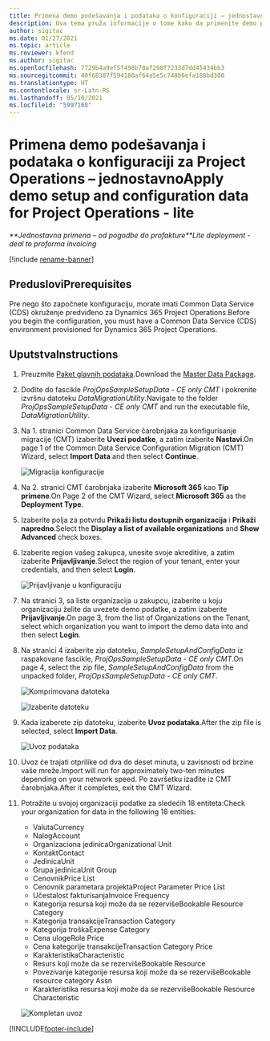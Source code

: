 ```yaml
---
title: Primena demo podešavanja i podataka o konfiguraciji – jednostavno
description: Ova tema pruža informacije o tome kako da primenite demo podešavanja i podatke o konfiguraciji za Project Operations.
author: sigitac
ms.date: 01/27/2021
ms.topic: article
ms.reviewer: kfend
ms.author: sigitac
ms.openlocfilehash: 7729b4a9ef5f498b78af298f7233d7dd45434bb3
ms.sourcegitcommit: 40f68387f594180af64a5e5c748b6efa188bd300
ms.translationtype: HT
ms.contentlocale: sr-Latn-RS
ms.lasthandoff: 05/10/2021
ms.locfileid: "5997168"
---
```

# <a name="apply-demo-setup-and-configuration-data-for-project-operations---lite"></a><span data-ttu-id="13507-103">Primena demo podešavanja i podataka o konfiguraciji za Project Operations – jednostavno</span><span class="sxs-lookup"><span data-stu-id="13507-103">Apply demo setup and configuration data for Project Operations - lite</span></span> 

<span data-ttu-id="13507-104">_\*\*Jednostavna primena – od pogodbe do profakture_</span><span class="sxs-lookup"><span data-stu-id="13507-104">_\*\*Lite deployment - deal to proforma invoicing_</span></span>

[!include [rename-banner](~/includes/cc-data-platform-banner.md)]

## <a name="prerequisites"></a><span data-ttu-id="13507-105">Preduslovi</span><span class="sxs-lookup"><span data-stu-id="13507-105">Prerequisites</span></span>

<span data-ttu-id="13507-106">Pre nego što započnete konfiguraciju, morate imati Common Data Service (CDS) okruženje predviđeno za Dynamics 365 Project Operations.</span><span class="sxs-lookup"><span data-stu-id="13507-106">Before you begin the configuration, you must have a Common Data Service (CDS) environment provisioned for Dynamics 365 Project Operations.</span></span>


## <a name="instructions"></a><span data-ttu-id="13507-107">Uputstva</span><span class="sxs-lookup"><span data-stu-id="13507-107">Instructions</span></span>

1. <span data-ttu-id="13507-108">Preuzmite [Paket glavnih podataka](https://download.microsoft.com/download/3/4/1/341bf279-a64f-4baa-af31-ce624859b518/ProjOpsSampleSetupData-%20CE%20only.zip).</span><span class="sxs-lookup"><span data-stu-id="13507-108">Download the [Master Data Package](https://download.microsoft.com/download/3/4/1/341bf279-a64f-4baa-af31-ce624859b518/ProjOpsSampleSetupData-%20CE%20only.zip).</span></span> 
2. <span data-ttu-id="13507-109">Dođite do fascikle *ProjOpsSampleSetupData - CE only CMT* i pokrenite izvršnu datoteku *DataMigrationUtility*.</span><span class="sxs-lookup"><span data-stu-id="13507-109">Navigate to the folder *ProjOpsSampleSetupData - CE only CMT* and run the executable file, *DataMigrationUtility*.</span></span>
3. <span data-ttu-id="13507-110">Na 1. stranici Common Data Service čarobnjaka za konfigurisanje migracije (CMT) izaberite **Uvezi podatke**, a zatim izaberite **Nastavi**.</span><span class="sxs-lookup"><span data-stu-id="13507-110">On page 1 of the Common Data Service Configuration Migration (CMT) Wizard, select **Import Data** and then select **Continue**.</span></span>

    ![Migracija konfiguracije](./media/1ConfigurationMigration.png)

4. <span data-ttu-id="13507-112">Na 2. stranici CMT čarobnjaka izaberite **Microsoft 365** kao **Tip primene**.</span><span class="sxs-lookup"><span data-stu-id="13507-112">On Page 2 of the CMT Wizard, select **Microsoft 365** as the **Deployment Type**.</span></span>
5. <span data-ttu-id="13507-113">Izaberite polja za potvrdu **Prikaži listu dostupnih organizacija** i **Prikaži napredno**.</span><span class="sxs-lookup"><span data-stu-id="13507-113">Select the **Display a list of available organizations** and **Show Advanced** check boxes.</span></span>
6. <span data-ttu-id="13507-114">Izaberite region vašeg zakupca, unesite svoje akreditive, a zatim izaberite **Prijavljivanje**.</span><span class="sxs-lookup"><span data-stu-id="13507-114">Select the region of your tenant, enter your credentials, and then select **Login**.</span></span>

   ![Prijavljivanje u konfiguraciju](./media/2ConfigurationSignin.png)

7. <span data-ttu-id="13507-116">Na stranici 3, sa liste organizacija u zakupcu, izaberite u koju organizaciju želite da uvezete demo podatke, a zatim izaberite **Prijavljivanje**.</span><span class="sxs-lookup"><span data-stu-id="13507-116">On page 3, from the list of Organizations on the Tenant, select which organization you want to import the demo data into and then select **Login**.</span></span>
8. <span data-ttu-id="13507-117">Na stranici 4 izaberite zip datoteku, *SampleSetupAndConfigData* iz raspakovane fascikle, *ProjOpsSampleSetupData - CE only CMT*.</span><span class="sxs-lookup"><span data-stu-id="13507-117">On page 4, select the zip file, *SampleSetupAndConfigData* from the unpacked folder, *ProjOpsSampleSetupData - CE only CMT*.</span></span>

   ![Komprimovana datoteka](./media/3ZipFile.png)

   ![Izaberite datoteku](./media/4SelectAFile.png)

9. <span data-ttu-id="13507-120">Kada izaberete zip datoteku, izaberite **Uvoz podataka**.</span><span class="sxs-lookup"><span data-stu-id="13507-120">After the zip file is selected, select **Import Data**.</span></span>

   ![Uvoz podataka](./media/5ImportData.png)

10. <span data-ttu-id="13507-122">Uvoz će trajati otprilike od dva do deset minuta, u zavisnosti od brzine vaše mreže.</span><span class="sxs-lookup"><span data-stu-id="13507-122">Import will run for approximately two-ten minutes depending on your network speed.</span></span> <span data-ttu-id="13507-123">Po završetku izađite iz CMT čarobnjaka.</span><span class="sxs-lookup"><span data-stu-id="13507-123">After it completes, exit the CMT Wizard.</span></span> 
11. <span data-ttu-id="13507-124">Potražite u svojoj organizaciji podatke za sledećih 18 entiteta:</span><span class="sxs-lookup"><span data-stu-id="13507-124">Check your organization for data in the following 18 entities:</span></span>

    -   <span data-ttu-id="13507-125">Valuta</span><span class="sxs-lookup"><span data-stu-id="13507-125">Currency</span></span>
    -   <span data-ttu-id="13507-126">Nalog</span><span class="sxs-lookup"><span data-stu-id="13507-126">Account</span></span>
    -   <span data-ttu-id="13507-127">Organizaciona jedinica</span><span class="sxs-lookup"><span data-stu-id="13507-127">Organizational Unit</span></span>
    -   <span data-ttu-id="13507-128">Kontakt</span><span class="sxs-lookup"><span data-stu-id="13507-128">Contact</span></span>
    -   <span data-ttu-id="13507-129">Jedinica</span><span class="sxs-lookup"><span data-stu-id="13507-129">Unit</span></span>
    -   <span data-ttu-id="13507-130">Grupa jedinica</span><span class="sxs-lookup"><span data-stu-id="13507-130">Unit Group</span></span>
    -   <span data-ttu-id="13507-131">Cenovnik</span><span class="sxs-lookup"><span data-stu-id="13507-131">Price List</span></span>
    -   <span data-ttu-id="13507-132">Cenovnik parametara projekta</span><span class="sxs-lookup"><span data-stu-id="13507-132">Project Parameter Price List</span></span> 
    -   <span data-ttu-id="13507-133">Učestalost fakturisanja</span><span class="sxs-lookup"><span data-stu-id="13507-133">Invoice Frequency</span></span>
    -   <span data-ttu-id="13507-134">Kategorija resursa koji može da se rezerviše</span><span class="sxs-lookup"><span data-stu-id="13507-134">Bookable Resource Category</span></span>
    -   <span data-ttu-id="13507-135">Kategorija transakcije</span><span class="sxs-lookup"><span data-stu-id="13507-135">Transaction Category</span></span>
    -   <span data-ttu-id="13507-136">Kategorija troška</span><span class="sxs-lookup"><span data-stu-id="13507-136">Expense Category</span></span>
    -   <span data-ttu-id="13507-137">Cena uloge</span><span class="sxs-lookup"><span data-stu-id="13507-137">Role Price</span></span>
    -   <span data-ttu-id="13507-138">Cena kategorije transakcije</span><span class="sxs-lookup"><span data-stu-id="13507-138">Transaction Category Price</span></span>
    -   <span data-ttu-id="13507-139">Karakteristika</span><span class="sxs-lookup"><span data-stu-id="13507-139">Characteristic</span></span>
    -   <span data-ttu-id="13507-140">Resurs koji može da se rezerviše</span><span class="sxs-lookup"><span data-stu-id="13507-140">Bookable Resource</span></span>
    -   <span data-ttu-id="13507-141">Povezivanje kategorije resursa koji može da se rezerviše</span><span class="sxs-lookup"><span data-stu-id="13507-141">Bookable resource category Assn</span></span>
    -   <span data-ttu-id="13507-142">Karakteristika resursa koji može da se rezerviše</span><span class="sxs-lookup"><span data-stu-id="13507-142">Bookable Resource Characteristic</span></span>

    ![Kompletan uvoz](./media/6CompleteImport.png)


[!INCLUDE[footer-include](../includes/footer-banner.md)]
